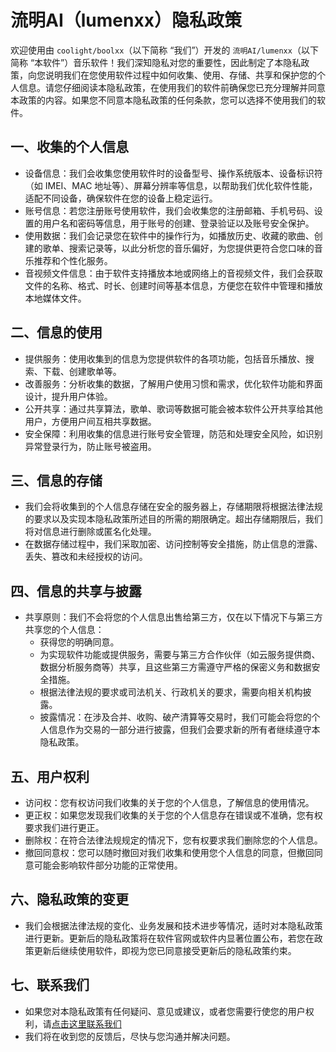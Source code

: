 # 流明AI（lumenxx）隐私政策
欢迎使用由 `coolight/boolxx`（以下简称 “我们”）开发的 `流明AI/lumenxx`（以下简称 “本软件”）音乐软件！我们深知隐私对您的重要性，因此制定了本隐私政策，向您说明我们在您使用软件过程中如何收集、使用、存储、共享和保护您的个人信息。请您仔细阅读本隐私政策，在使用我们的软件前确保您已充分理解并同意本政策的内容。如果您不同意本隐私政策的任何条款，您可以选择不使用我们的软件。
## 一、收集的个人信息
- 设备信息：我们会收集您使用软件时的设备型号、操作系统版本、设备标识符（如 IMEI、MAC 地址等）、屏幕分辨率等信息，以帮助我们优化软件性能，适配不同设备，确保软件在您的设备上稳定运行。
- 账号信息：若您注册账号使用软件，我们会收集您的注册邮箱、手机号码、设置的用户名和密码等信息，用于账号的创建、登录验证以及账号安全保护。
- 使用数据：我们会记录您在软件中的操作行为，如播放历史、收藏的歌曲、创建的歌单、搜索记录等，以此分析您的音乐偏好，为您提供更符合您口味的音乐推荐和个性化服务。
- 音视频文件信息：由于软件支持播放本地或网络上的音视频文件，我们会获取文件的名称、格式、时长、创建时间等基本信息，方便您在软件中管理和播放本地媒体文件。
## 二、信息的使用
- 提供服务：使用收集到的信息为您提供软件的各项功能，包括音乐播放、搜索、下载、创建歌单等。
- 改善服务：分析收集的数据，了解用户使用习惯和需求，优化软件功能和界面设计，提升用户体验。
- 公开共享：通过共享算法，歌单、歌词等数据可能会被本软件公开共享给其他用户，方便用户间互相共享数据。
- 安全保障：利用收集的信息进行账号安全管理，防范和处理安全风险，如识别异常登录行为，防止账号被盗用。
## 三、信息的存储
- 我们会将收集到的个人信息存储在安全的服务器上，存储期限将根据法律法规的要求以及实现本隐私政策所述目的所需的期限确定。超出存储期限后，我们将对信息进行删除或匿名化处理。
- 在数据存储过程中，我们采取加密、访问控制等安全措施，防止信息的泄露、丢失、篡改和未经授权的访问。
##  四、信息的共享与披露
- 共享原则：我们不会将您的个人信息出售给第三方，仅在以下情况下与第三方共享您的个人信息：
  - 获得您的明确同意。
  - 为实现软件功能或提供服务，需要与第三方合作伙伴（如云服务提供商、数据分析服务商等）共享，且这些第三方需遵守严格的保密义务和数据安全措施。
  - 根据法律法规的要求或司法机关、行政机关的要求，需要向相关机构披露。
  - 披露情况：在涉及合并、收购、破产清算等交易时，我们可能会将您的个人信息作为交易的一部分进行披露，但我们会要求新的所有者继续遵守本隐私政策。
## 五、用户权利
- 访问权：您有权访问我们收集的关于您的个人信息，了解信息的使用情况。
- 更正权：如果您发现我们收集的关于您的个人信息存在错误或不准确，您有权要求我们进行更正。
- 删除权：在符合法律法规规定的情况下，您有权要求我们删除您的个人信息。
- 撤回同意权：您可以随时撤回对我们收集和使用您个人信息的同意，但撤回同意可能会影响软件部分功能的正常使用。
## 六、隐私政策的变更
- 我们会根据法律法规的变化、业务发展和技术进步等情况，适时对本隐私政策进行更新。更新后的隐私政策将在软件官网或软件内显著位置公布，若您在政策更新后继续使用软件，即视为您已同意接受更新后的隐私政策约束。
## 七、联系我们
- 如果您对本隐私政策有任何疑问、意见或建议，或者您需要行使您的用户权利，请[点击这里联系我们](/about/author/)
- 我们将在收到您的反馈后，尽快与您沟通并解决问题。